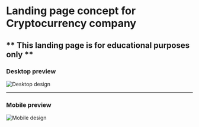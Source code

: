 # Landing page concept for Cryptocurrency company

## ***\* This landing page is for educational purposes only \*\***


### Desktop preview

![Desktop design](/design/Desktop-preview.png)

---

### Mobile preview

![Mobile design](/design/Mobile-preview.png)
